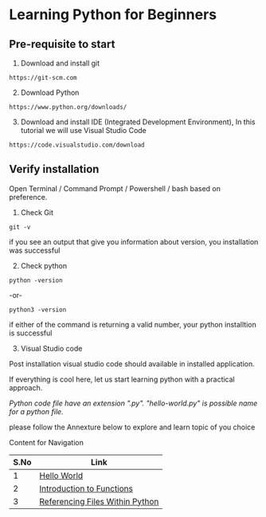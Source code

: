 # Learning Python for Beginners

## Pre-requisite to start

1. Download and install git

~~~
https://git-scm.com
~~~

2. Download Python

~~~
https://www.python.org/downloads/
~~~

3. Download and install IDE (Integrated Development Environment), In this tutorial we will use Visual Studio Code

~~~
https://code.visualstudio.com/download
~~~

## Verify installation

Open Terminal / Command Prompt / Powershell / bash based on preference.

1. Check Git
```
git -v
```
if you see an output that give you information about version, you installation was successful

2. Check python
~~~
python -version
~~~
-or- 
~~~
python3 -version
~~~

if either of the command is returning a valid number, your python installtion is successful

3. Visual Studio code

Post installation visual studio code should available in installed application.


If everything is cool here, let us start learning python with a practical approach.

*Python code file have an extension ".py". "hello-world.py" is possible name for a python file.*

please follow the Annexture below to explore and learn topic of you choice


Content for Navigation

|S.No|Link|
|----|----|
|1|[Hello World](Level0/FirstApplication/README.md)|
|2|[Introduction to Functions](Level0/Functions/README.md)|
|3|[Referencing Files Within Python](Level1/Referencing/README.md)|
